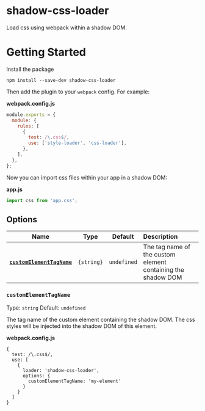 # shadow-css-loader

Load css using webpack within a shadow DOM.

# Getting Started

Install the package

`npm install --save-dev shadow-css-loader`

Then add the plugin to your `webpack` config. For example:

**webpack.config.js**

```js
module.exports = {
  module: {
    rules: [
      {
        test: /\.css$/,
        use: ['style-loader', 'css-loader'],
      },
    ],
  },
};
```

Now you can import css files within your app in a shadow DOM:

**app.js**

```js
import css from 'app.css';
```

## Options

|                        Name                         |         Type          |     Default     |                          Description                         |
| :-------------------------------------------------: | :-------------------: | :-------------: | :------------------------------------------------------------|
| **[`customElementTagName`](#customElementTagName)** |      `{string}`       |   `undefined`   | The tag name of the custom element containing the shadow DOM |

### `customElementTagName`

Type: `string`
Default: `undefined`

The tag name of the custom element containing the shadow DOM. The css styles will be injected into the shadow DOM of this element.

**webpack.config.js**
```
{
  test: /\.css$/,
  use: [
    {
      loader: 'shadow-css-loader',
      options: {
        customElementTagName: 'my-element'
      }
    }
  ]
}
```
